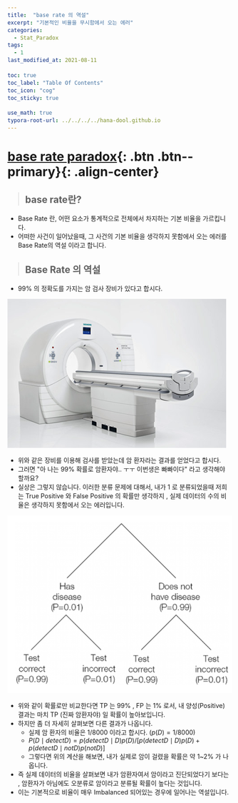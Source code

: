 ```yaml
---
title:  "base rate 의 역설"
excerpt: "기본적인 비율을 무시함에서 오는 에러"
categories:
  - Stat_Paradox
tags:
  - 1
last_modified_at: 2021-08-11

toc: true
toc_label: "Table Of Contents"
toc_icon: "cog"
toc_sticky: true

use_math: true
typora-root-url: ../../../../hana-dool.github.io
---
```


# [base rate paradox](#link){: .btn .btn--primary}{: .align-center}

> ## base rate란?

- Base Rate 란, 어떤 요소가 통계적으로 전체에서 차지하는 기본 비율을 가르킵니다. 
- 어떠한 사건이 일어났을때, 그 사건의 기본 비율을 생각하지 못함에서 오는 에러를 Base Rate의 역설 이라고 합니다.

> ## Base Rate 의 역설

- 99% 의 정확도를 가지는 암 검사 장비가 있다고 합시다. 

![png](/assets/images/Stat/32_2.png)

- 위와 같은 장비를 이용해 검사를 받았는데 암 환자라는 결과를 얻었다고 합시다.
- 그러면 "아 나는 99% 확률로 암환자야.. ㅜㅜ 이번생은 빠빠이다" 라고 생각해야 할까요? 
- 실상은 그렇지 않습니다. 이러한 분류 문제에 대해서, 내가 1 로 분류되었을때 저희는 True Positive 와  False Positive 의 확률만 생각하지 , 실제 데이터의 수의 비율은 생각하지 못함에서 오는 에러입니다.

![png](/assets/images/Stat/32_1.png)

- 위와 같이 확률로만 비교한다면 TP 는 99% , FP 는 1% 로서, 내 양성(Positive) 결과는 마치 TP (진짜 암환자야) 일 확률이 높아보입니다. 
- 하지만 좀 더 자세히 살펴보면 다른 결과가 나옵니다. 
  - 실제 암 환자의 비율은 1/8000 이라고 합시다. ($p(D) = 1/8000$)
  - $P(D\mid detect D) = p(detect D\mid D)p(D)/[p(detect D\mid D)p(D)+p(detect D\mid notD)p(notD)]$
  - 그렇다면 위의 계산을 해보면, 내가 실제로 암이 걸렸을 확률은 약 1~2% 가 나옵니다.
- 즉 실제 데이터의 비율을 살펴보면 내가 암환자여서 암이라고 진단되었다기 보다는 , 암환자가 아님에도 오분류로 암이라고 분류될 확률이 높다는 것입니다.
- 이는 기본적으로 비율이 매우 Imbalanced 되어있는 경우에 일어나는 역설입니다.

